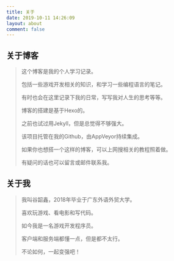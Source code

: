 ```yaml
---
title: 关于
date: 2019-10-11 14:26:09
layout: about
comment: false
---
```


## 关于博客

> 这个博客是我的个人学习记录。
>
> 包括一些游戏开发相关的知识，和学习一些编程语言的笔记。
>
> 有时也会在这里记录下我的日常，写写我对人生的思考等等。
>
> 博客的搭建是基于Hexo的。
>
> 之前也试过用Jekyll，但是总觉得不够强大。
>
> 该项目托管在我的Github，由AppVeyor持续集成。
>
> 如果你也想搭一个这样的博客，可以上网搜相关的教程照着做。
>
> 有疑问的话也可以留言或邮件联系我。

## 关于我

> 我叫谷韶鑫，2018年毕业于广东外语外贸大学。
>
> 喜欢玩游戏、看电影和写代码。
>
> 如今我是一名游戏开发程序员。
>
> 客户端和服务端都懂一点，但是都不太行。
>
> 不论如何，一起变强吧！